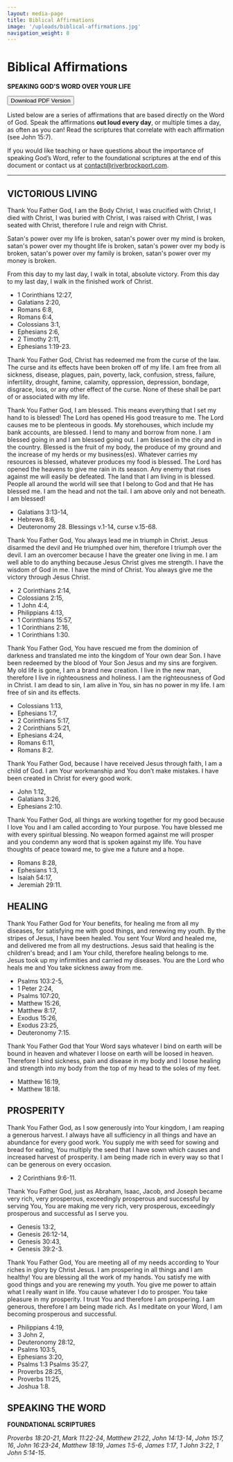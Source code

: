 ```yaml
---
layout: media-page
title: Biblical Affirmations
image: '/uploads/biblical-affirmations.jpg'
navigation_weight: 8
---
```

<style>
  #content li {
    list-style-type: none;
    font-size: 20px;
    font-weight: 300;
    display: inline;
  }
  code {
    color: black;
  }
</style>

# Biblical Affirmations

**SPEAKING GOD'S WORD OVER YOUR LIFE**

<a class="my-3" href="{{ '/biblical-affirmations.pdf' | absolute_url }}"><button class="btn btn-xl-dark">Download PDF Version</button></a>

Listed below are a series of affirmations that are based directly on the Word of God. Speak the affirmations **out loud every day**, or multiple times a day, as often as you can! Read the scriptures that correlate with each affirmation (see John 15:7). 

If you would like teaching or have questions about the importance of speaking God’s Word, refer to the foundational scriptures at the end of this document or contact us at <a href="mailto:contact@riverbrockport.com">contact@riverbrockport.com</a>.

-----

## VICTORIOUS LIVING

Thank You Father God, I am the Body Christ, I was crucified with Christ, I died with Christ, I was buried with Christ, I was raised with Christ, I was seated with Christ, therefore I rule and reign with Christ. 

Satan's power over my life is broken, satan's power over my mind is broken, satan's power over my thought life is broken, satan's power over my body is broken, satan's power over my family is broken, satan's power over my money is broken.

From this day to my last day, I walk in total, absolute victory. From this day to my last day, I walk in the finished work of Christ.

* 1 Corinthians 12:27,
* Galatians 2:20,
* Romans 6:8,
* Romans 6:4,
* Colossians 3:1,
* Ephesians 2:6,
* 2 Timothy 2:11,
* Ephesians 1:19-23.

Thank You Father God, Christ has redeemed me from the curse of the law. The curse and its effects have been broken off of my life. I am free from all sickness, disease, plagues, pain, poverty, lack, confusion, stress, failure, infertility, drought, famine, calamity, oppression, depression, bondage, disgrace, loss, or any other effect of the curse. None of these shall be part of or associated with my life. 

Thank You Father God, I am blessed. This means everything that I set my hand to is blessed!  The Lord has opened His good treasure to me. The Lord causes me to be plenteous in goods. My storehouses, which include my bank accounts, are blessed. I lend to many and borrow from none. I am blessed going in and I am blessed going out. I am blessed in the city and in the country. Blessed is the fruit of my body, the produce of my ground and the increase of my herds or my business(es).  Whatever carries my resources is blessed, whatever produces my food is blessed. The Lord has opened the heavens to give me rain in its season. Any enemy that rises against me will easily be defeated. The land that I am living in is blessed. People all around the world will see that I belong to God and that He has blessed me. I am the head and not the tail. I am above only and not beneath. I am blessed!

* Galatians 3:13-14,
* Hebrews 8:6,
* Deuteronomy 28. Blessings v.1-14, curse v.15-68.

Thank You Father God, You always lead me in triumph in Christ. Jesus disarmed the devil and He triumphed over him, therefore I triumph over the devil. I am an overcomer because I have the greater one living in me. I am well able to do anything because Jesus Christ gives me strength. I have the wisdom of God in me. I have the mind of Christ. You always give me the victory through Jesus Christ. 

* 2 Corinthians 2:14,
* Colossians 2:15,
* 1 John 4:4,
* Philippians 4:13,
* 1 Corinthians 15:57,
* 1 Corinthians 2:16,
* 1 Corinthians 1:30.

Thank You Father God, You have rescued me from the dominion of darkness and translated me into the kingdom of Your own dear Son. I have been redeemed by the blood of Your Son Jesus and my sins are forgiven. My old life is gone, I am a brand new creation. I live in the new man, therefore I live in righteousness and holiness. I am the righteousness of God in Christ. I am dead to sin, I am alive in You, sin has no power in my life. I am free of sin and its effects.

* Colossians 1:13,
* Ephesians 1:7,
* 2 Corinthians 5:17,
* 2 Corinthians 5:21,
* Ephesians 4:24,
* Romans 6:11,
* Romans 8:2.

Thank You Father God, because I have received Jesus through faith, I am a child of God. I am Your workmanship and You don’t make mistakes. I have been created in Christ for every good work.

* John 1:12,
* Galatians 3:26,
* Ephesians 2:10.

Thank You Father God, all things are working together for my good because I love You and I am called according to Your purpose. You have blessed me with every spiritual blessing. No weapon formed against me will prosper and you condemn any word that is spoken against my life. You have thoughts of peace toward me, to give me a future and a hope.

* Romans 8:28,
* Ephesians 1:3,
* Isaiah 54:17,
* Jeremiah 29:11.

## HEALING

Thank You Father God for Your benefits, for healing me from all my diseases, for satisfying me with good things, and renewing my youth. By the stripes of Jesus, I have been healed. You sent Your Word and healed me, and delivered me from all my destructions. Jesus said that healing is the children's bread; and I am Your child, therefore healing belongs to me. Jesus took up my infirmities and carried my diseases. You are the Lord who heals me and You take sickness away from me. 

* Psalms 103:2-5,
* 1 Peter 2:24,
* Psalms 107:20,
* Matthew 15:26,
* Matthew 8:17,
* Exodus 15:26,
* Exodus 23:25,
* Deuteronomy 7:15.

Thank You Father God that Your Word says whatever I bind on earth will be bound in heaven and whatever I loose on earth will be loosed in heaven. Therefore I bind sickness, pain and disease in my body and I loose healing and strength into my body from the top of my head to the soles of my feet. 

* Matthew 16:19,
* Matthew 18:18.

## PROSPERITY

Thank You Father God, as I sow generously into Your kingdom, I am reaping a generous harvest. I always have all sufficiency in all things and have an abundance for every good work. You supply me with seed for sowing and bread for eating, You multiply the seed that I have sown which causes and increased harvest of prosperity.  I am being made rich in every way so that I can be generous on every occasion.

* 2 Corinthians 9:6-11.

Thank You Father God, just as Abraham, Isaac, Jacob, and Joseph became very rich, very prosperous, exceedingly prosperous and successful by serving You, You are making me very rich, very prosperous, exceedingly prosperous and successful as I serve you.

* Genesis 13:2,
* Genesis 26:12-14,
* Genesis 30:43,
* Genesis 39:2-3.

Thank You Father God, You are meeting all of my needs according to Your riches in glory by Christ Jesus. I am prospering in all things and I am healthy! You are blessing all the work of my hands. You satisfy me with good things and you are renewing my youth. You give me power to attain what I really want in life. You cause whatever I do to prosper. You take pleasure in my prosperity. I trust You and therefore I am prospering. I am generous, therefore I am being made rich. As I meditate on your Word, I am becoming prosperous and successful.

* Philippians 4:19,
* 3 John 2,
* Deuteronomy 28:12,
* Psalms 103:5,
* Ephesians 3:20,
* Psalms 1:3 Psalms 35:27,
* Proverbs 28:25,
* Proverbs 11:25,
* Joshua 1:8.

## SPEAKING THE WORD

**FOUNDATIONAL SCRIPTURES**

*Proverbs 18:20-21*, 
*Mark 11:22-24*, 
*Matthew 21:22*,
*John 14:13-14*,
*John 15:7, 16*,
*John 16:23-24*,
*Matthew 18:19*,
*James 1:5-6*,
*James 1:17*,
*1 John 3:22*,
*1 John 5:14-15*.

 <script id="bw-highlighter-config" data-version="KJV">
(function(w, d, s, e, id) {
  w._bhparse = w._bhparse || [];
  function l() {
    if (d.getElementById(id)) return;
    var n = d.createElement(s), x = d.getElementsByTagName(s)[0];
    n.id = id; n.async = true; n.src = '//bibles.org/linker/js/client.js';
    x.parentNode.insertBefore(n, x);
  }
  (w.attachEvent) ? w.attachEvent('on' + e, l) : w.addEventListener(e, l, false);
})(window, document, 'script', 'load', 'bw-highlighter-src');
</script>  
